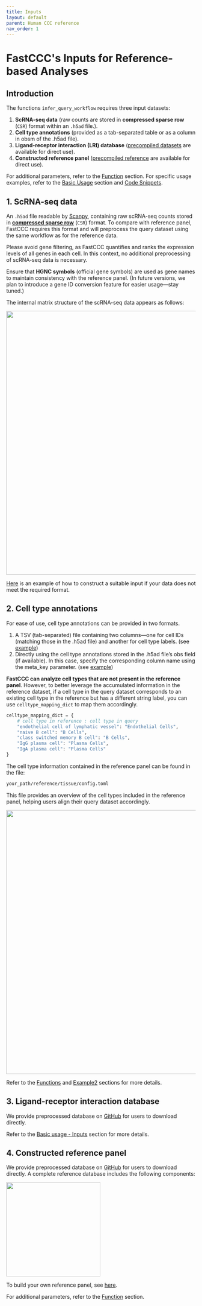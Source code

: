 ```yaml
---
title: Inputs
layout: default
parent: Human CCC reference
nav_order: 1
---
```

<script type="text/javascript" async
  src="https://cdnjs.cloudflare.com/ajax/libs/mathjax/3.2.2/es5/tex-mml-chtml.js">
</script>

# FastCCC's Inputs for Reference-based Analyses

## Introduction

The functions `infer_query_workflow` requires three input datasets:

1. **ScRNA-seq data** (raw counts are stored in **compressed sparse row** (`CSR`) format within an `.h5ad` file.).
2. **Cell type annotations** (provided as a tab-separated table or as a column in obsm of the .h5ad file).
3. **Ligand-receptor interaction (LRI) database** ([precompiled datasets](https://github.com/Svvord/FastCCC/tree/main/db) are available for direct use).
4. **Constructed reference panel** ([precompiled reference](https://github.com/Svvord/FastCCC/tree/main/reference) are available for direct use).

For additional parameters, refer to the [Function] section. For specific usage examples, refer to the [Basic Usage] section and [Code Snippets].

## 1. ScRNA-seq data

An `.h5ad` file readable by [Scanpy], containing raw scRNA-seq counts stored in **[compressed sparse row](https://docs.scipy.org/doc/scipy/reference/generated/scipy.sparse.csr_matrix.html)** (`CSR`) format. To compare with reference panel, FastCCC requires this format and will preprocess the query dataset using the same workflow as for the reference data.

Please avoid gene filtering, as FastCCC quantifies and ranks the expression levels of all genes in each cell. In this context, no additional preprocessing of scRNA-seq data is necessary.

Ensure that **HGNC symbols** (official gene symbols) are used as gene names to maintain consistency with the reference panel. (In future versions, we plan to introduce a gene ID conversion feature for easier usage—stay tuned.)

The internal matrix structure of the scRNA-seq data appears as follows:

<p align="center">
  <img src="{{site.baseurl}}/images/cccref_usage_inputs1.png" width="700">
</p>

[Here]({{site.baseurl}}/cccref/snippet.html#preprocess) is an example of how to construct a suitable input if your data does not meet the required format.

## 2. Cell type annotations

For ease of use, cell type annotations can be provided in two formats.

1. A TSV (tab-separated) file containing two columns—one for cell IDs (matching those in the .h5ad file) and another for cell type labels. (see [example]({{site.baseurl}}/usage/input.html#2-cell-type-annotations))
2. Directly using the cell type annotations stored in the .h5ad file’s obs field (if available). In this case, specify the corresponding column name using the meta_key parameter. (see [example]({{site.baseurl}}/usage/input.html#2-cell-type-annotations))

**FastCCC can analyze cell types that are not present in the reference panel**. However, to better leverage the accumulated information in the reference dataset, if a cell type in the query dataset corresponds to an existing cell type in the reference but has a different string label, you can use `celltype_mapping_dict` to map them accordingly.

```python
celltype_mapping_dict = {
    # cell type in reference : cell type in query
    "endothelial cell of lymphatic vessel": "Endothelial Cells",  
    "naive B cell": "B Cells",  
    "class switched memory B cell": "B Cells",  
    "IgG plasma cell": "Plasma Cells",  
    "IgA plasma cell": "Plasma Cells"
}
```

The cell type information contained in the reference panel can be found in the file:

```bash
your_path/reference/tissue/config.toml
```

This file provides an overview of the cell types included in the reference panel, helping users align their query dataset accordingly.

<p align="center">
  <img src="{{site.baseurl}}/images/cccref_usage_inputs2.png" width="700">
</p>


Refer to the [Functions]({{site.baseurl}}/cccref/#infer_query_workflow) and [Example2]({{site.baseurl}}/cccref/snippet.html#example2-how-to-adjust-the-granularity-of-cell-type-annotations-in-reference-panel) sections for more details.

## 3. Ligand-receptor interaction database

We provide preprocessed database on [GitHub] for users to download directly.

Refer to the [Basic usage - Inputs]({{site.baseurl}}/usage/input.html#3-ligand-receptor-interaction-database) section for more details.

## 4. Constructed reference panel

We provide preprocessed database on [GitHub] for users to download directly. A complete reference database includes the following components:
<p align="left">
  <img src="{{site.baseurl}}/images/cccref_usage_inputs3.png" width="250">
</p>

To build your own reference panel, see [here]({{site.baseurl}}/cccref/#how-to-build-a-human-ccc-reference-panel-from-scratch-using-fastccc).

For additional parameters, refer to the [Function] section. 


[Scanpy]: https://scanpy.readthedocs.io/en/stable/
[GitHub]: https://github.com/Svvord/FastCCC/tree/main/db
[Function]: {{site.baseurl}}/cccref/#infer_query_workflow
[Basic Usage]: {{site.baseurl}}/usage/#basic-usages-with-a-single-cs-statistic
[Code Snippets]: {{site.baseurl}}/usage/snippet.html